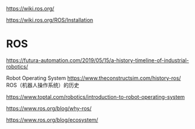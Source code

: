 https://wiki.ros.org/


https://wiki.ros.org/ROS/Installation



# ROS
https://futura-automation.com/2019/05/15/a-history-timeline-of-industrial-robotics/


 Robot Operating System 
https://www.theconstructsim.com/history-ros/ ROS（机器人操作系统）的历史

https://www.toptal.com/robotics/introduction-to-robot-operating-system









https://www.ros.org/blog/why-ros/



https://www.ros.org/blog/ecosystem/



























